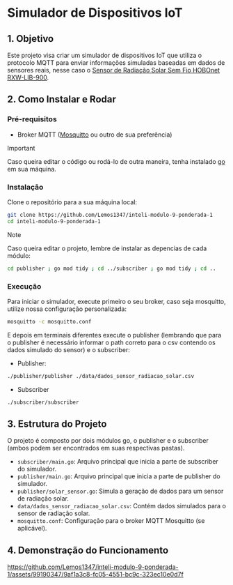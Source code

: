 # Simulador de Dispositivos IoT

## 1. Objetivo

Este projeto visa criar um simulador de dispositivos IoT que utiliza o protocolo MQTT para enviar informações simuladas baseadas em dados de sensores reais, nesse caso o [Sensor de Radiação Solar Sem Fio HOBOnet RXW-LIB-900](https://sigmasensors.com.br/produtos/sensor-de-radiacao-solar-sem-fio-hobonet-rxw-lib-900).

## 2. Como Instalar e Rodar

### Pré-requisitos

- Broker MQTT ([Mosquitto](https://mosquitto.org/download/) ou outro de sua preferência)

>[!IMPORTANT]
>Caso queira editar o código ou rodá-lo de outra maneira, tenha instalado [go](https://go.dev/doc/install) em sua máquina.

### Instalação

Clone o repositório para a sua máquina local:

```bash
git clone https://github.com/Lemos1347/inteli-modulo-9-ponderada-1
cd inteli-modulo-9-ponderada-1
```

>[!NOTE]
> Caso queira editar o projeto, lembre de instalar as depencias de cada módulo:

```bash
cd publisher ; go mod tidy ; cd ../subscriber ; go mod tidy ; cd ..
```

### Execução

Para iniciar o simulador, execute primeiro o seu broker, caso seja mosquitto, utilize nossa configuração personalizada:

```bash
mosquitto -c mosquitto.conf
```

E depois em terminais diferentes execute o publisher (lembrando que para o publisher é necessário informar o path correto para o csv contendo os dados simulado do sensor) e o subscriber:

- Publisher:
```bash
./publisher/publisher ./data/dados_sensor_radiacao_solar.csv
```

- Subscriber
```bash
./subscriber/subscriber
```

## 3. Estrutura do Projeto

O projeto é composto por dois módulos go, o publisher e o subscriber (ambos podem ser encontrados em suas respectivas pastas).

- `subscriber/main.go`: Arquivo principal que inicia a parte de subscriber do simulador.
- `publisher/main.go`: Arquivo principal que inicia a parte de publisher do simulador.
- `publisher/solar_sensor.go`: Simula a geração de dados para um sensor de radiação solar.
- `data/dados_sensor_radiacao_solar.csv`: Contém dados simulados para o sensor de radiação solar.
- `mosquitto.conf`: Configuração para o broker MQTT Mosquitto (se aplicável).

## 4. Demonstração do Funcionamento

https://github.com/Lemos1347/inteli-modulo-9-ponderada-1/assets/99190347/9af1a3c8-fc05-4551-bc9c-323ec10e0d7f

